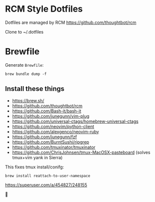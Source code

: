 # RCM Style Dotfiles

Dotfiles are managed by RCM
https://github.com/thoughtbot/rcm

Clone to ~/.dotfiles

# Brewfile

Generate `Brewfile`:
```
brew bundle dump -f
```

## Install these things

- https://brew.sh/
- https://github.com/thoughtbot/rcm
- https://github.com/Bash-it/bash-it
- https://github.com/junegunn/vim-plug
- https://github.com/universal-ctags/homebrew-universal-ctags
- https://github.com/neovim/python-client
- https://github.com/alexgenco/neovim-ruby
- https://github.com/junegunn/fzf
- https://github.com/BurntSushi/ripgrep
- https://github.com/tmuxinator/tmuxinator
- https://github.com/ChrisJohnsen/tmux-MacOSX-pasteboard (solves tmux+vim yank in Sierra)

This fixes tmux install/conifg:

`brew install reattach-to-user-namespace`

https://superuser.com/a/454827/248155

🚀
